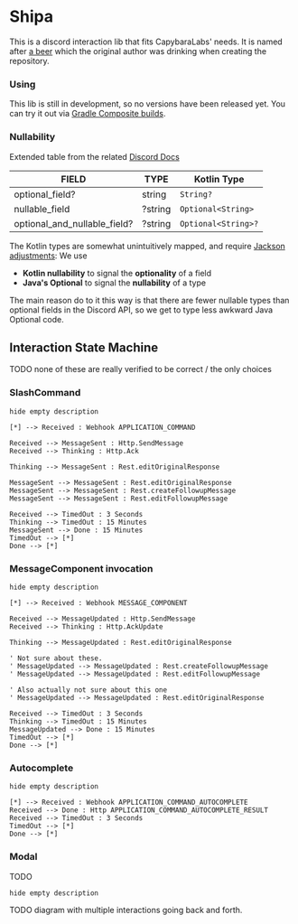 # Shipa

This is a discord interaction lib that fits CapybaraLabs' needs. It is named
after [a beer](https://www.kehrwieder.shop/shipa-eclipse-single-hop-ipa) which the original author was drinking when
creating the repository.

### Using

This lib is still in development, so no versions have been released yet. You can try it out
via [Gradle Composite builds](https://docs.gradle.org/current/userguide/composite_builds.html).

### Nullability

Extended table from the
related [Discord Docs](https://discord.com/developers/docs/reference#nullable-and-optional-resource-fields)

| FIELD                        | TYPE    | Kotlin Type         |
|------------------------------|---------|---------------------|
| optional_field?              | string  | `String?`           |
| nullable_field               | ?string | `Optional<String>`  |
| optional_and_nullable_field? | ?string | `Optional<String>?` |

The Kotlin types are somewhat unintuitively mapped, and
require [Jackson adjustments](src/main/kotlin/dev/capybaralabs/shipa/JacksonConfig.kt): We use

- **Kotlin nullability** to signal the **optionality** of a field
- **Java's Optional** to signal the **nullability** of a type

The main reason do to it this way is that there are fewer nullable types than optional fields in the Discord API, so we
get to type less awkward Java Optional code.

## Interaction State Machine

TODO none of these are really verified to be correct / the only choices

### SlashCommand

```plantuml
hide empty description

[*] --> Received : Webhook APPLICATION_COMMAND

Received --> MessageSent : Http.SendMessage
Received --> Thinking : Http.Ack

Thinking --> MessageSent : Rest.editOriginalResponse

MessageSent --> MessageSent : Rest.editOriginalResponse
MessageSent --> MessageSent : Rest.createFollowupMessage
MessageSent --> MessageSent : Rest.editFollowupMessage

Received --> TimedOut : 3 Seconds
Thinking --> TimedOut : 15 Minutes
MessageSent --> Done : 15 Minutes
TimedOut --> [*]
Done --> [*]
```

### MessageComponent invocation

```plantuml
hide empty description

[*] --> Received : Webhook MESSAGE_COMPONENT

Received --> MessageUpdated : Http.SendMessage
Received --> Thinking : Http.AckUpdate

Thinking --> MessageUpdated : Rest.editOriginalResponse

' Not sure about these.
' MessageUpdated --> MessageUpdated : Rest.createFollowupMessage
' MessageUpdated --> MessageUpdated : Rest.editFollowupMessage

' Also actually not sure about this one
' MessageUpdated --> MessageUpdated : Rest.editOriginalResponse

Received --> TimedOut : 3 Seconds
Thinking --> TimedOut : 15 Minutes
MessageUpdated --> Done : 15 Minutes
TimedOut --> [*]
Done --> [*]
```

### Autocomplete

```plantuml
hide empty description

[*] --> Received : Webhook APPLICATION_COMMAND_AUTOCOMPLETE
Received --> Done : Http APPLICATION_COMMAND_AUTOCOMPLETE_RESULT
Received --> TimedOut : 3 Seconds
TimedOut --> [*]
Done --> [*]

```

### Modal

TODO

```plantuml
hide empty description
```

TODO diagram with multiple interactions going back and forth.
